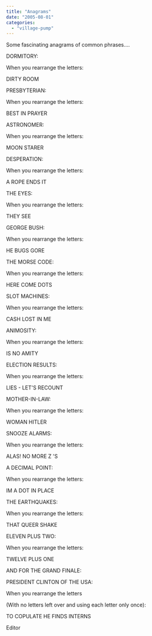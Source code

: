 ```yaml
---
title: "Anagrams"
date: "2005-08-01"
categories: 
  - "village-pump"
---
```


Some fascinating anagrams of common phrases....

DORMITORY:

When you rearrange the letters:

DIRTY ROOM

PRESBYTERIAN:

When you rearrange the letters:

BEST IN PRAYER

ASTRONOMER:

When you rearrange the letters:

MOON STARER

DESPERATION:

When you rearrange the letters:

A ROPE ENDS IT

THE EYES:

When you rearrange the letters:

THEY SEE

GEORGE BUSH:

When you rearrange the letters:

HE BUGS GORE

THE MORSE CODE:

When you rearrange the letters:

HERE COME DOTS

SLOT MACHINES:

When you rearrange the letters:

CASH LOST IN ME

ANIMOSITY:

When you rearrange the letters:

IS NO AMITY

ELECTION RESULTS:

When you rearrange the letters:

LIES - LET'S RECOUNT

MOTHER-IN-LAW:

When you rearrange the letters:

WOMAN HITLER

SNOOZE ALARMS:

When you rearrange the letters:

ALAS! NO MORE Z 'S

A DECIMAL POINT:

When you rearrange the letters:

IM A DOT IN PLACE

THE EARTHQUAKES:

When you rearrange the letters:

THAT QUEER SHAKE

ELEVEN PLUS TWO:

When you rearrange the letters:

TWELVE PLUS ONE

AND FOR THE GRAND FINALE:

PRESIDENT CLINTON OF THE USA:

When you rearrange the letters

(With no letters left over and using each letter only once):

TO COPULATE HE FINDS INTERNS

Editor
